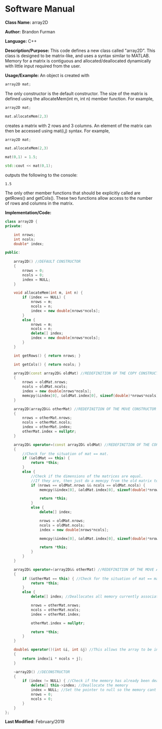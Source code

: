 # Software Manual

**Class Name:** array2D

**Author:** Brandon Furman

**Language:** C++

**Description/Purpose:** This code defines a new class called "array2D". This class is designed to be matrix-like, and uses a syntax similar to MATLAB. Memory for a matrix is contiguous and allocated/deallocated dynamically with little input required from the user.

**Usage/Example:** An object is created with

```cpp
array2D mat;
```
The only constructor is the default constructor. The size of the matrix is defined using the allocateMem(int m, int n) member function. For example,
```cpp
array2D mat;

mat.allocateMem(2,3)
```
creates a matrix with 2 rows and 3 columns. An element of the matrix can then be accessed using mat(i,j) syntax. For example,
```cpp
array2D mat;

mat.allocateMem(2,3)

mat(0,1) = 1.5;

std::cout << mat(0,1);
```
outputs the following to the console:
```
1.5
```
The only other member functions that should be explicitly called are getRows() and getCols(). These two functions allow access to the number of rows and columns in the matrix.

**Implementation/Code:**

```cpp
class array2D {
private:

	int nrows;
	int ncols;
	double* index;

public:
	
	array2D() //DEFAULT CONSTRUCTOR
	{
		nrows = 0;
		ncols = 0;
		index = NULL;
	}

	void allocateMem(int m, int n) {
		if (index == NULL) {
			nrows = m;
			ncols = n;
			index = new double[nrows*ncols];
		}
		else {
			nrows = m;
			ncols = n;
			delete[] index;
			index = new double[nrows*ncols];
		}
	}

	int getRows() { return nrows; }

	int getCols() { return ncols; }

	array2D(const array2D& oldMat) //REDEFINITION OF THE COPY CONSTRUCTOR
	{
		nrows = oldMat.nrows;
		ncols = oldMat.ncols;
		index = new double[nrows*ncols];
		memcpy(&index[0], &oldMat.index[0], sizeof(double)*nrows*ncols);
	}

	array2D(array2D&& otherMat) //REDEFINITION OF THE MOVE CONSTRUCTOR
	{
		nrows = otherMat.nrows;
		ncols = otherMat.ncols;
		index = otherMat.index;
		otherMat.index = nullptr;
	}

	array2D& operator=(const array2D& oldMat) //REDEFINITION OF THE COPY ASSIGNMENT OPERATOR
	{
		//Check for the situation of mat == mat.
		if (&oldMat == this) {
			return *this;
		}
		else {
			//Check if the dimensions of the matrices are equal.
			//If they are, then just do a memcpy from the old matrix to the new matrix.
			if (nrows == oldMat.nrows && ncols == oldMat.ncols) { 
				memcpy(&index[0], &oldMat.index[0], sizeof(double)*nrows*ncols);

				return *this;
			}
			else {
				delete[] index;

				nrows = oldMat.nrows;
				ncols = oldMat.ncols;
				index = new double[nrows*ncols];

				memcpy(&index[0], &oldMat.index[0], sizeof(double)*nrows*ncols);

				return *this;
			}
		}
	}

	array2D& operator=(array2D&& otherMat) //REDEFINITION OF THE MOVE ASSIGNMENT OPERATOR
	{
		if (&otherMat == this) { //Check for the situation of mat == mat.
			return *this;
		}
		else {
			delete[] index; //Deallocates all memory currently associated with the matrix.

			nrows = otherMat.nrows; 
			ncols = otherMat.ncols;
			index = otherMat.index;

			otherMat.index = nullptr;

			return *this;
		}
	}

	double& operator()(int &i, int &j) //This allows the array to be indexed like Mat(i,j).
	{
		return index[i * ncols + j];
	}

	~array2D() //DECONSTRUCTOR
	{
		if (index != NULL) { //Check if the memory has already been deallocated
			delete[] this->index; //Deallocate the memory
			index = NULL; //Set the pointer to null so the memory cant be deallocated again.
			nrows = 0;
			ncols = 0;
		}
	}
};

```

**Last Modified:** February/2019